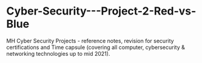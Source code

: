 # Cyber-Security---Project-2-Red-vs-Blue
 MH Cyber Security Projects - reference notes, revision for security certifications and Time capsule (covering all computer, cybersecurity & networking technologies up to mid 2021).
